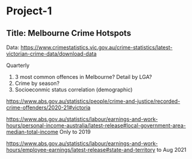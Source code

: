 # Project-1
## Title: Melbourne Crime Hotspots

Data: https://www.crimestatistics.vic.gov.au/crime-statistics/latest-victorian-crime-data/download-data

Quarterly

1) 3 most common offences in Melbourne? Detail by LGA?
2) Crime by season? 
3) Socioeconmic status correlation (demographic)

https://www.abs.gov.au/statistics/people/crime-and-justice/recorded-crime-offenders/2020-21#victoria

https://www.abs.gov.au/statistics/labour/earnings-and-work-hours/personal-income-australia/latest-release#local-government-area-median-total-income
Only to 2019

https://www.abs.gov.au/statistics/labour/earnings-and-work-hours/employee-earnings/latest-release#state-and-territory
to Aug 2021
